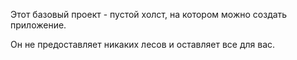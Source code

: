 Этот базовый проект - пустой холст, на котором можно создать приложение.

Он не предоставляет никаких лесов и оставляет все для вас.